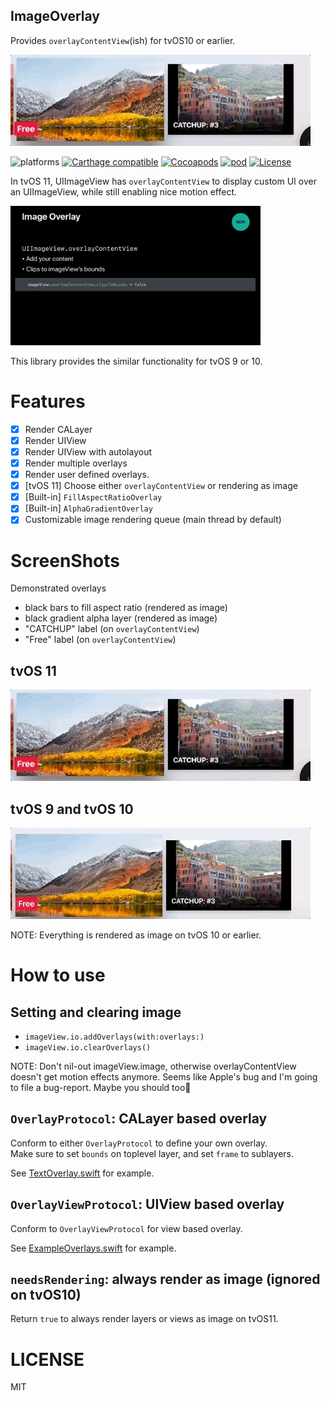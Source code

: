 ImageOverlay
---
Provides `overlayContentView`(ish) for tvOS10 or earlier.

![](https://github.com/toshi0383/assets/blob/master/ImageOverlay/imageoverlay-tvos11.gif?raw=true)

![platforms](https://img.shields.io/badge/platforms-tvOS-blue.svg)
[![Carthage compatible](https://img.shields.io/badge/Carthage-compatible-4BC51D.svg?style=flat)](https://github.com/Carthage/Carthage)
[![Cocoapods](https://img.shields.io/badge/Cocoapods-compatible-brightgreen.svg)](https://cocoapods.org)
[![pod](https://img.shields.io/cocoapods/v/ImageOverlay.svg?style=flat)](https://cocoapods.org/pods/ImageOverlay)
[![License](http://img.shields.io/badge/license-MIT-lightgrey.svg?style=flat
)](http://mit-license.org)

In tvOS 11, UIImageView has `overlayContentView` to display custom UI over an UIImageView, while still enabling nice motion effect.

[<img src='https://github.com/toshi0383/assets/blob/master/ImageOverlay/wwdc2017-209.png?raw=true' width='400' />](https://developer.apple.com/videos/play/wwdc2017/209/)

This library provides the similar functionality for tvOS 9 or 10.

# Features
- [x] Render CALayer
- [x] Render UIView
- [x] Render UIView with autolayout
- [x] Render multiple overlays
- [x] Render user defined overlays.
- [x] [tvOS 11] Choose either `overlayContentView` or rendering as image
- [x] [Built-in] `FillAspectRatioOverlay`
- [x] [Built-in] `AlphaGradientOverlay`
- [x] Customizable image rendering queue (main thread by default)

# ScreenShots
Demonstrated overlays
- black bars to fill aspect ratio (rendered as image)
- black gradient alpha layer (rendered as image)
- "CATCHUP" label (on `overlayContentView`)
- "Free" label (on `overlayContentView`)

## tvOS 11
![](https://github.com/toshi0383/assets/blob/master/ImageOverlay/imageoverlay-tvos11.gif?raw=true)

## tvOS 9 and tvOS 10
![](https://github.com/toshi0383/assets/blob/master/ImageOverlay/imageoverlay-tvos10.gif?raw=true)

NOTE: Everything is rendered as image on tvOS 10 or earlier.

# How to use
## Setting and clearing image
- `imageView.io.addOverlays(with:overlays:)`
- `imageView.io.clearOverlays()`

NOTE: Don't nil-out imageView.image, otherwise overlayContentView doesn't get motion effects anymore. Seems like Apple's bug and I'm going to file a bug-report. Maybe you should too💪

## `OverlayProtocol`: CALayer based overlay
Conform to either `OverlayProtocol` to define your own overlay.  
Make sure to set `bounds` on toplevel layer, and set `frame` to sublayers.

See [TextOverlay.swift](ImageOverlay/TextOverlay.swift) for example.

## `OverlayViewProtocol`: UIView based overlay
Conform to `OverlayViewProtocol` for view based overlay.

See [ExampleOverlays.swift](Example/ExampleOverlays.swift) for example.

## `needsRendering`: always render as image (ignored on tvOS10)
Return `true` to always render layers or views as image on tvOS11.

# LICENSE
MIT

